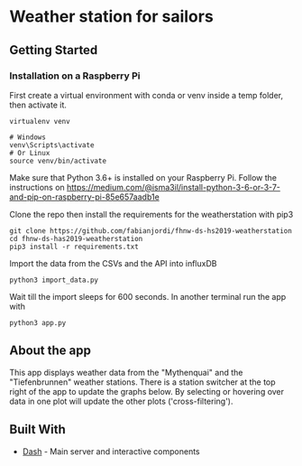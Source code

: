 # Weather station for sailors

## Getting Started

### Installation on a Raspberry Pi

First create a virtual environment with conda or venv inside a temp folder, then activate it.

```
virtualenv venv

# Windows
venv\Scripts\activate
# Or Linux
source venv/bin/activate
```

Make sure that Python 3.6+ is installed on your Raspberry Pi. Follow the instructions on https://medium.com/@isma3il/install-python-3-6-or-3-7-and-pip-on-raspberry-pi-85e657aadb1e

Clone the repo then install the requirements for the weatherstation with pip3

```
git clone https://github.com/fabianjordi/fhnw-ds-hs2019-weatherstation
cd fhnw-ds-has2019-weatherstation
pip3 install -r requirements.txt
```

Import the data from the CSVs and the API into influxDB

```
python3 import_data.py
```

Wait till the import sleeps for 600 seconds.
In another terminal run the app with 

```
python3 app.py
```

## About the app

This app displays weather data from the "Mythenquai" and the "Tiefenbrunnen" weather stations.
There is a station switcher at the top right of the app to update the graphs below.
By selecting or hovering over data in one plot will update the other plots ('cross-filtering').

## Built With

- [Dash](https://dash.plot.ly/) - Main server and interactive components
